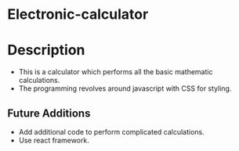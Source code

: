 # Electronic-calculator

<h1>Description</h1>
<ul>
  <li>This is a calculator which performs all the basic mathematic calculations.</li>
  <li>The programming revolves around javascript with CSS for styling.</li>
</ul> 

<h2>Future Additions</h2>
<ul>
  <li>Add additional code to perform complicated calculations.</li>
  <li>Use react framework.</li>
  
</ul>
